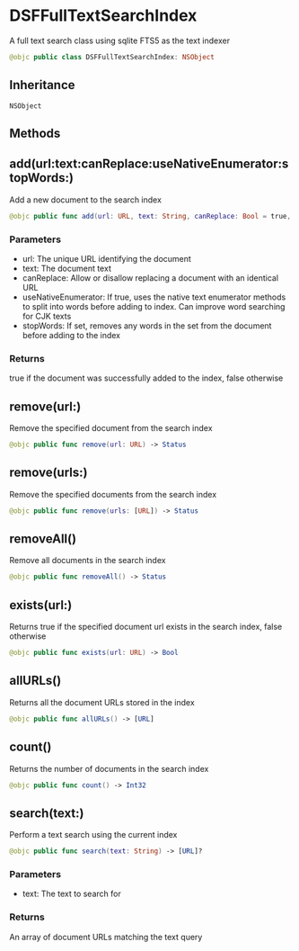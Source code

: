 # DSFFullTextSearchIndex

A full text search class using sqlite FTS5 as the text indexer

``` swift
@objc public class DSFFullTextSearchIndex: NSObject
```

## Inheritance

`NSObject`

## Methods

## add(url:text:canReplace:useNativeEnumerator:stopWords:)

Add a new document to the search index

``` swift
@objc public func add(url: URL, text: String, canReplace: Bool = true, useNativeEnumerator: Bool = false, stopWords: Set<String>? = nil) -> Status
```

### Parameters

  - url: The unique URL identifying the document
  - text: The document text
  - canReplace: Allow or disallow replacing a document with an identical URL
  - useNativeEnumerator: If true, uses the native text enumerator methods to split into words before adding to index.  Can improve word searching for CJK texts
  - stopWords: If set, removes any words in the set from the document before adding to the index

### Returns

true if the document was successfully added to the index, false otherwise

## remove(url:)

Remove the specified document from the search index

``` swift
@objc public func remove(url: URL) -> Status
```

## remove(urls:)

Remove the specified documents from the search index

``` swift
@objc public func remove(urls: [URL]) -> Status
```

## removeAll()

Remove all documents in the search index

``` swift
@objc public func removeAll() -> Status
```

## exists(url:)

Returns true if the specified document url exists in the search index, false otherwise

``` swift
@objc public func exists(url: URL) -> Bool
```

## allURLs()

Returns all the document URLs stored in the index

``` swift
@objc public func allURLs() -> [URL]
```

## count()

Returns the number of documents in the search index

``` swift
@objc public func count() -> Int32
```

## search(text:)

Perform a text search using the current index

``` swift
@objc public func search(text: String) -> [URL]?
```

### Parameters

  - text: The text to search for

### Returns

An array of document URLs matching the text query
